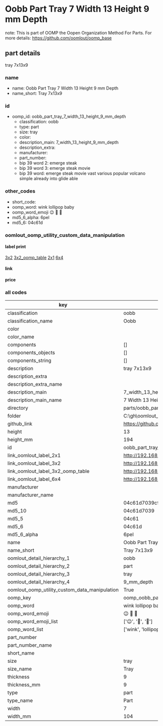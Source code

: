 # Oobb Part Tray 7 Width 13 Height 9 mm Depth  

note: This is part of OOMP the Oopen Organization Method For Parts. For more details: https://github.com/oomlout/oomp_base

##  part details
  



tray 7x13x9



### name
* name: Oobb Part Tray 7 Width 13 Height 9 mm Depth
* name_short: Tray 7x13x9 
### id
* oomp_id: oobb_part_tray_7_width_13_height_9_mm_depth
  * classification: oobb
  * type: part
  * size: tray
  * color: 
  * description_main: 7_width_13_height_9_mm_depth
  * description_extra: 
  * manufacturer: 
  * part_number: 
  * bip 39 word 2: emerge steak
  * bip 39 word 3: emerge steak movie
  * bip 39 word: emerge steak movie vast various popular volcano simple already into glide able

### other_codes
* short_code: 
* oomp_word: wink lollipop baby
* oomp_word_emoji :wink: :lollipop: :baby:
* md5_6_alpha: 6pel
* md5_6: 04c61d






### oomlout_oomp_utility_custom_data_manipulation
#### label print
[3x2](http://192.168.1.245:1112/?label=oomp%206pel)
[3x2_oomp_table](http://192.168.1.108:1112/?label=oomp%206pel)
[2x1](http://192.168.1.242:1112/?label=oomp%206pel)
[6x4](http://192.168.1.55:1112/?label=oomp%206pel)    

#### link

                              

#### price







### all codes 
| key | value |  
| --- | --- |  
| classification | oobb |  
| classification_name | Oobb |  
| color |  |  
| color_name |  |  
| components | [] |  
| components_objects | [] |  
| components_string | [] |  
| description | tray 7x13x9 |  
| description_extra |  |  
| description_extra_name |  |  
| description_main | 7_width_13_height_9_mm_depth |  
| description_main_name | 7 Width 13 Height 9 mm Depth |  
| directory | parts/oobb_part_tray_7_width_13_height_9_mm_depth |  
| folder | C:\gh\oomlout_oobb_version_4_generated_parts\parts\oobb_part_tray_7_width_13_height_9_mm_depth |  
| github_link | https://github.com/oomlout/oomlout_oomp_part_src/tree/main/parts/oobb_part_tray_7_width_13_height_9_mm_depth |  
| height | 13 |  
| height_mm | 194 |  
| id | oobb_part_tray_7_width_13_height_9_mm_depth |  
| link_oomlout_label_2x1 | http://192.168.1.242:1112/?label=oomp%206pel |  
| link_oomlout_label_3x2 | http://192.168.1.245:1112/?label=oomp%206pel |  
| link_oomlout_label_3x2_oomp_table | http://192.168.1.108:1112/?label=oomp%206pel |  
| link_oomlout_label_6x4 | http://192.168.1.55:1112/?label=oomp%206pel |  
| manufacturer |  |  
| manufacturer_name |  |  
| md5 | 04c61d7039c91eb6a0f8cf1b21f54245 |  
| md5_10 | 04c61d7039 |  
| md5_5 | 04c61 |  
| md5_6 | 04c61d |  
| md5_6_alpha | 6pel |  
| name | Oobb Part Tray 7 Width 13 Height 9 mm Depth |  
| name_short | Tray 7x13x9  |  
| oomlout_detail_hierarchy_1 | oobb |  
| oomlout_detail_hierarchy_2 | part |  
| oomlout_detail_hierarchy_3 | tray |  
| oomlout_detail_hierarchy_4 | 9_mm_depth |  
| oomlout_oomp_utility_custom_data_manipulation | True |  
| oomp_key | oomp_oobb_part_tray_7_width_13_height_9_mm_depth |  
| oomp_word | wink lollipop baby |  
| oomp_word_emoji | :wink: :lollipop: :baby: |  
| oomp_word_emoji_list | [':wink:', ':lollipop:', ':baby:'] |  
| oomp_word_list | ['wink', 'lollipop', 'baby'] |  
| part_number |  |  
| part_number_name |  |  
| short_name |  |  
| size | tray |  
| size_name | Tray |  
| thickness | 9 |  
| thickness_mm | 9 |  
| type | part |  
| type_name | Part |  
| width | 7 |  
| width_mm | 104 |  
